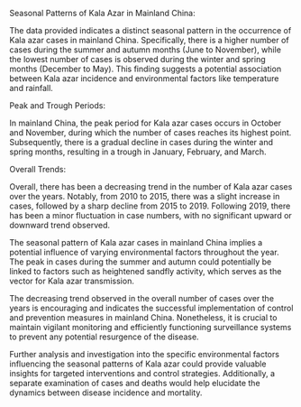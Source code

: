 Seasonal Patterns of Kala Azar in Mainland China:

The data provided indicates a distinct seasonal pattern in the occurrence of Kala azar cases in mainland China. Specifically, there is a higher number of cases during the summer and autumn months (June to November), while the lowest number of cases is observed during the winter and spring months (December to May). This finding suggests a potential association between Kala azar incidence and environmental factors like temperature and rainfall.

Peak and Trough Periods:

In mainland China, the peak period for Kala azar cases occurs in October and November, during which the number of cases reaches its highest point. Subsequently, there is a gradual decline in cases during the winter and spring months, resulting in a trough in January, February, and March.

Overall Trends:

Overall, there has been a decreasing trend in the number of Kala azar cases over the years. Notably, from 2010 to 2015, there was a slight increase in cases, followed by a sharp decline from 2015 to 2019. Following 2019, there has been a minor fluctuation in case numbers, with no significant upward or downward trend observed.

The seasonal pattern of Kala azar cases in mainland China implies a potential influence of varying environmental factors throughout the year. The peak in cases during the summer and autumn could potentially be linked to factors such as heightened sandfly activity, which serves as the vector for Kala azar transmission.

The decreasing trend observed in the overall number of cases over the years is encouraging and indicates the successful implementation of control and prevention measures in mainland China. Nonetheless, it is crucial to maintain vigilant monitoring and efficiently functioning surveillance systems to prevent any potential resurgence of the disease.

Further analysis and investigation into the specific environmental factors influencing the seasonal patterns of Kala azar could provide valuable insights for targeted interventions and control strategies. Additionally, a separate examination of cases and deaths would help elucidate the dynamics between disease incidence and mortality.